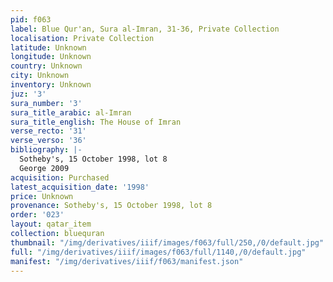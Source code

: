```yaml
---
pid: f063
label: Blue Qur'an, Sura al-Imran, 31-36, Private Collection
localisation: Private Collection
latitude: Unknown
longitude: Unknown
country: Unknown
city: Unknown
inventory: Unknown
juz: '3'
sura_number: '3'
sura_title_arabic: al-Imran
sura_title_english: The House of Imran
verse_recto: '31'
verse_verso: '36'
bibliography: |-
  Sotheby's, 15 October 1998, lot 8
  George 2009
acquisition: Purchased
latest_acquisition_date: '1998'
price: Unknown
provenance: Sotheby's, 15 October 1998, lot 8
order: '023'
layout: qatar_item
collection: bluequran
thumbnail: "/img/derivatives/iiif/images/f063/full/250,/0/default.jpg"
full: "/img/derivatives/iiif/images/f063/full/1140,/0/default.jpg"
manifest: "/img/derivatives/iiif/f063/manifest.json"
---
```

